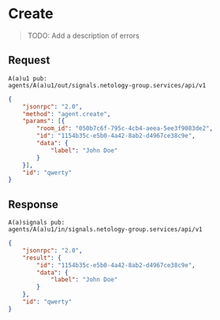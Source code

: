 # Create

> TODO: Add a description of errors
## Request
```
A(a)u1 pub:
agents/A(a)u1/out/signals.netology-group.services/api/v1
```
```json
{
    "jsonrpc": "2.0",
    "method": "agent.create",
    "params": [{
        "room_id": "050b7c6f-795c-4cb4-aeea-5ee3f9083de2",
        "id": "1154b35c-e5b0-4a42-8ab2-d4967ce38c9e",
        "data": {
            "label": "John Doe"
        }
    }],
    "id": "qwerty"
}
```
## Response
```
A(a)signals pub:
agents/A(a)u1/in/signals.netology-group.services/api/v1
```
```json
{
    "jsonrpc": "2.0",
    "result": {
        "id": "1154b35c-e5b0-4a42-8ab2-d4967ce38c9e",
        "data": {
            "label": "John Doe"
        }
    },
    "id": "qwerty"
}
```
